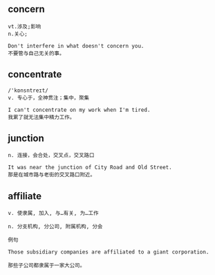 ## concern
```
vt.涉及;影响
n.关心;

Don't interfere in what doesn't concern you.
不要管与自己无关的事。
```

## concentrate
```
/'kɒnsntreɪt/
v. 专心于，全神贯注；集中，聚集

I can't concentrate on my work when I'm tired.
我累了就无法集中精力工作。
```
## junction
```
n. 连接，会合处，交叉点，交叉路口

It was near the junction of City Road and Old Street.
那是在城市路与老街的交叉路口附近。
```
## affiliate
```
v. 使隶属, 加入, 与…有关, 为…工作

n. 分支机构, 分公司, 附属机构, 分会

例句

Those subsidiary companies are affiliated to a giant corporation.

那些子公司都隶属于一家大公司。
```
